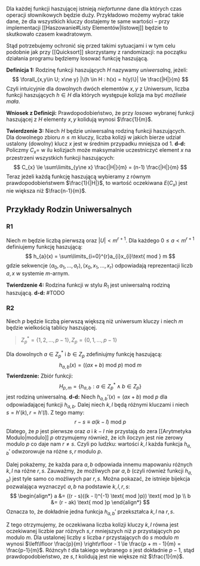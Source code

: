 Dla każdej funkcji haszującej istnieją *niefortunne* dane dla których czas operacji słownikowych będzie duży. Przykładowo możemy wybrać takie dane, że dla wszystkich kluczy dostajemy te same wartości – przy implementacji [[Haszowanie#Listy Elementów|listowej]] będzie to skutkowało czasem kwadratowym.

Stąd potrzebujemy ochronić się przed takimi sytuacjami i w tym celu podobnie jak przy [[Quicksort]] skorzystamy z randomizacji: na początku działania programu będziemy losować funkcję haszującą.

**Definicja 1:**
Rodzinę funkcji haszujących $H$ nazywamy *uniwersalną*, jeżeli:
$$
\forall_{x,y\in U; x\ne y} |\{h \in H : h(x) = h(y)\}| \le \frac{|H|}{m}
$$
Czyli intuicyjnie dla dowolnych dwóch elementów $x,y$ z Uniwersum, liczba funkcji haszujących $h\in H$ dla których występuje kolizja ma być *możliwie mała*.

**Wniosek z Definicji:**
Prawdopodobieństwo, że przy *losowo* wybranej funkcji haszującej z $H$ elementy $x,y$ kolidują wynosi $\frac{1}{m}$.

**Twierdzenie 3:**
Niech $H$ będzie uniwersalną rodziną funkcji haszujących. Dla dowolnego zbioru $n \le m$ kluczy, liczba kolizji w jakich bierze udział ustalony (dowolny) klucz $x$ jest w średnim przypadku mniejsza od $1$.
**d-d:**
Policzmy $C_{x} =$ w ilu kolizjach może maksymalnie uczestniczyć element $x$ na przestrzeni wszystkich funkcji haszujących:
$$
C_{x} \le \sum\limits_{y\ne x} \frac{|H|}{m} = (n-1) \frac{|H|}{m}
$$
Teraz jeżeli każdą funkcję haszującą wybieramy z równym prawdopodobieństwem $\frac{1}{|H|}$, to wartość oczekiwana $E(C_{x})$ jest nie większa niż $\frac{n-1}{m}$.

## Przykłady Rodzin Uniwersalnych

### R1

Niech $m$ będzie liczbą pierwszą oraz $|U| < m^{r+1}$. Dla każdego $0 \le a < m^{r+1}$ definiujemy funkcję haszującą:
$$
h_{a}(x) = \sum\limits_{i=0}^{r}a_{i}x_{i}\text{ mod } m
$$
gdzie sekwencje $\langle a_{0}, a_{1},\dots,a_{r}\rangle, \langle x_{0},x_{1},\dots,x_{r}\rangle$ odpowiadają reprezentacji liczb $a,x$ w systemie $m$-arnym.

**Twierdzenie 4:**
Rodzina funkcji w stylu $R_{1}$ jest uniwersalną rodziną haszującą.
**d-d:**
#TODO 

### R2

Niech $p$ będzie liczbą pierwszą większą niż uniwersum kluczy i niech $m$ będzie wielkością tablicy haszującej.

> $Z_{p}^{*} = \{1,2,\dots,p-1\}, Z_{p} = \{0,1,\dots,p-1\}$

Dla dowolnych $a\in Z_{p}^{*}$ i $b\in Z_{p}$ zdefiniujmy funkcję haszującą:
$$
h_{a,b}(x) = ((ax + b)\text{ mod } p) \text{ mod }m
$$
**Twierdzenie:**
Zbiór funkcji:
$$
H_{p,m} = \{h_{a,b} : a\in Z_{p}^{*} \land b \in Z_{p}\}
$$
jest rodziną uniwersalną.
**d-d:**
Niech $h_{a,b}'(x) = (ax + b)\text{ mod } p$ dla odpowiadającej funkcji $h_{a,b}$. Dalej niech $k,l$ będą różnymi kluczami i niech $s = h'(k), r = h'(l)$. 
Z tego mamy:
$$
r - s \equiv a(k - l) \text{ mod } p
$$
Dlatego, że $p$ jest pierwsze oraz $a$ i $k - l$ nie przystają do zera [[Arytmetyka Modulo|modulo]] $p$ otrzymujemy również, że ich iloczyn jest nie zerowy modulo $p$ co daje nam $r \ne s$.
Czyli po ludzku: wartości $k,l$ każda funkcja $h_{a,b}'$ odwzorowuje na różne $s,r$ modulo $p$.

Dalej pokażemy, że każda para $a,b$ odpowiada innemu mapowaniu różnych $k,l$ na różne $r,s$.
Zauważmy, że możliwych par $a,b$ (czyli również funkcji $h_{a,b}$) jest tyle samo co możliwych par $r,s$. Można pokazać, że istnieje bijekcja pozwalająca wyznaczyć $a,b$ na podstawie $k,l,r,s$:
$$
\begin{align*}
a &= ((r - s)((k - l)^{-1} \text{ mod }p)) \text{ mod }p \\
b &= (r - ak) \text{ mod }p
\end{align*}
$$
Oznacza to, że dokładnie jedna funkcja $h_{a,b}'$ przekształca $k,l$ na $r,s$.

Z tego otrzymujemy, że oczekiwana liczba kolizji kluczy $k, l$ równa jest oczekiwanej liczbie par różnych $s,r$ mniejszych niż $p$ przystających po modulo $m$.
Dla ustalonej liczby $s$ liczba $r$ przystających do $s$ modulo $m$ wynosi $\left\lfloor  \frac{p}{m}  \right\rfloor - 1 \le \frac{p + m - 1}{m} = \frac{p-1}{m}$.
Różncyh $t$ dla takiego wybranego $s$ jest dokładnie $p-1$, stąd prawdopodobieństwo, ze $s,t$ kolidują jest nie większe niż $\frac{1}{m}$.

